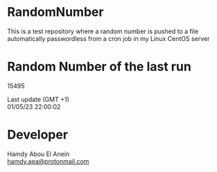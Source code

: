 # RandomNumber    
This is a test repository where a random number is pushed to a file automatically passwordless from a cron job in my Linux CentOS server    
# Random Number of the last run   
15495
      
Last update (GMT +1)    
01/05/23 22:00:02
# Developer    
Hamdy Abou El Anein   
hamdy.aea@protonmail.com

